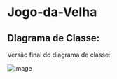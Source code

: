 # Jogo-da-Velha

## DIagrama de Classe:
Versão final do diagrama de classe:


![image](https://github.com/dev-andree/Jogo-da-Velha/assets/136995061/345578c6-7a47-4f3f-833a-781a4ad240f8)


